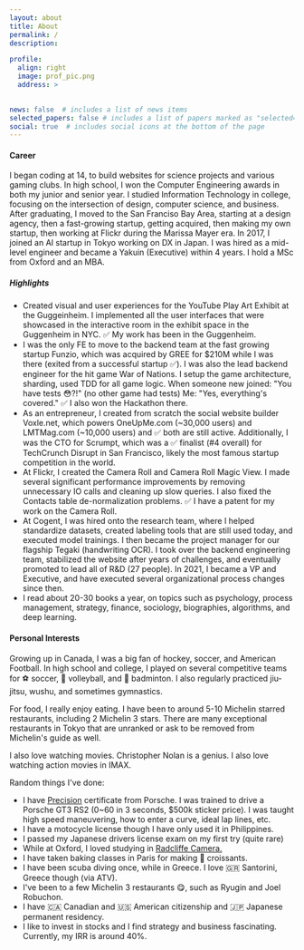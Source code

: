 ```yaml
---
layout: about
title: About
permalink: /
description: 

profile:
  align: right
  image: prof_pic.png
  address: >
   

news: false  # includes a list of news items
selected_papers: false # includes a list of papers marked as "selected={true}"
social: true  # includes social icons at the bottom of the page
---
```


<h4>Career</h4>

I began coding at 14, to build websites for science projects and various gaming clubs. In high school, I won the Computer Engineering awards in both my junior and senior year. I studied Information Technology in college, focusing on the intersection of design, computer science, and business. After graduating, I moved to the San Franciso Bay Area, starting at a design agency, then a fast-growing startup, getting acquired, then making my own startup, then working at Flickr during the Marissa Mayer era. In 2017, I joined an AI startup in Tokyo working on DX in Japan. I was hired as a mid-level engineer and became a Yakuin (Executive) within 4 years. I hold a MSc from Oxford and an MBA.

<h5>Highlights</h5>
<ul>
<li>Created visual and user experiences for the YouTube Play Art Exhibit at the Guggeinheim. I implemented all the user interfaces that were showcased in the interactive room in the exhibit space in the Guggenheim in NYC. ✅ My work has been in the Guggenheim.</li>
<li>I was the only FE to move to the backend team at the fast growing startup Funzio, which was acquired by GREE for $210M while I was there (exited from a successful startup ✅). I was also the lead backend engineer for the hit game War of Nations. I setup the game architecture, sharding, used TDD for all game logic. When someone new joined: "You have tests 😳?!" (no other game had tests) Me: "Yes, everything's covered."  ✅ I also won the Hackathon there.</li>
<li>As an entrepreneur, I created from scratch the social website builder Voxle.net, which powers OneUpMe.com (~30,000 users) and LMTMag.com (~10,000 users) and ✅ both are still active. Additionally, I was the CTO for Scrumpt, which was a ✅ finalist (#4 overall) for TechCrunch Disrupt in San Francisco, likely the most famous startup competition in the world.</li>
<li>At Flickr, I created the Camera Roll and Camera Roll Magic View. I made several significant performance improvements by removing unnecessary IO calls and cleaning up slow queries. I also fixed the Contacts table de-normalization problems. ✅ I have a patent for my work on the Camera Roll.</li>
<li>At Cogent, I was hired onto the research team, where I helped standardize datasets, created labeling tools that are still used today, and executed model trainings. I then became the project manager for our flagship Tegaki (handwriting OCR). I took over the backend engineering team, stabilized the website after years of challenges, and eventually promoted to lead all of R&D (27 people). In 2021, I became a VP and Executive, and have executed several organizational process changes since then.</li>
<li>I read about 20-30 books a year, on topics such as psychology, process management, strategy, finance, sociology, biographies, algorithms, and deep learning.</li>
</ul>

<h4>Personal Interests</h4>

Growing up in Canada, I was a big fan of hockey, soccer, and American Football. In high school and college, I played on several competitive teams for ⚽ soccer, 🏐 volleyball, and 🏸 badminton. I also regularly practiced jiu-jitsu, wushu, and sometimes gymnastics.

For food, I really enjoy eating. I have been to around 5-10 Michelin starred restaurants, including 2 Michelin 3 stars. There are many exceptional restaurants in Tokyo that are unranked or ask to be removed from Michelin's guide as well.

I also love watching movies. Christopher Nolan is a genius. I also love watching action movies in IMAX.

Random things I've done:
<ul>
<li>I have <a href="https://experience.porsche.com/en/track/events-and-services/training-levels-onroad/precision">Precision</a> certificate from Porsche. I was trained to drive a Porsche GT3 RS2 (0~60 in 3 seconds, $500k sticker price). I was taught high speed maneuvering, how to enter a curve, ideal lap lines, etc.</li>
<li>I have a motocycle license though I have only used it in Philippines.</li>
<li>I passed my Japanese drivers license exam on my first try (quite rare)</li>
<li>While at Oxford, I loved studying in <a href="https://en.wikipedia.org/wiki/Radcliffe_Camera">Radcliffe Camera.</a></li>
<li>I have taken baking classes in Paris for making 🥐 croissants.</li>
<li>I have been scuba diving once, while in Greece. I love 🇬🇷 Santorini, Greece though (via ATV).</li>
<li>I've been to a few Michelin 3 restaurants 😋, such as Ryugin and Joel Robuchon.</li>
<li>I have 🇨🇦 Canadian and 🇺🇸 American citizenship and 🇯🇵 Japanese permanent residency.</li>
<li>I like to invest in stocks and I find strategy and business fascinating. Currently, my IRR is around 40%.</li>
</ul>

